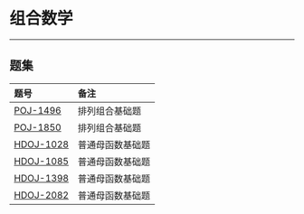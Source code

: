 # 组合数学

---

## 题集

|题号                   |备注                               |
|:----------------------|:----------------------------------|
|[POJ-1496][PKU1496]    |排列组合基础题                     |
|[POJ-1850][PKU1850]    |排列组合基础题                     |
|[HDOJ-1028][HDU1028]   |普通母函数基础题                   |
|[HDOJ-1085][HDU1085]   |普通母函数基础题                   |
|[HDOJ-1398][HDU1398]   |普通母函数基础题                   |
|[HDOJ-2082][HDU2082]   |普通母函数基础题                   |

[PKU1496]:http://poj.org/problem?id=1496 "Word Index"
[PKU1850]:http://poj.org/problem?id=1850 "Code"
[HDU1028]:http://acm.hdu.edu.cn/showproblem.php?pid=1028 "Ignatius and the Princess III"
[HDU1085]:http://acm.hdu.edu.cn/showproblem.php?pid=1085 "Holding Bin-Laden Captive!"
[HDU1398]:http://acm.hdu.edu.cn/showproblem.php?pid=1398 "Square Coins"
[HDU2082]:http://acm.hdu.edu.cn/showproblem.php?pid=2082 "找单词"
